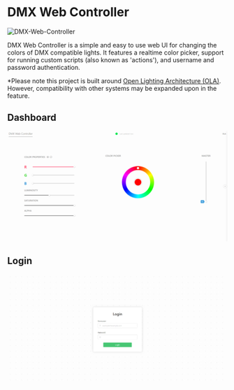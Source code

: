 # DMX Web Controller

![DMX-Web-Controller](https://opengraph.githubassets.com/7c9b92e4c2670bc5fcf75f003a68b6d7c8403981b92b429cf89dd6b8cd97caf8/bootsie123/DMX-Web-Controller?width=400&height=200)

DMX Web Controller is a simple and easy to use web UI for changing the colors of DMX compatible lights. It features a realtime color picker, support for running custom scripts (also known as 'actions'), and username and password authentication.

\*Please note this project is built around [Open Lighting Architecture (OLA)](https://www.openlighting.org/). However, compatibility with other systems may be expanded upon in the feature.

## Dashboard
![](assets/dashboard.png)

## Login
![](assets/login.png)
